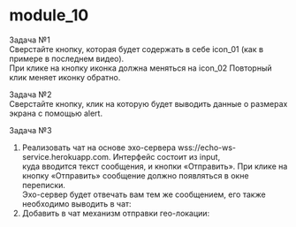 # module_10
Задача №1<br>
Сверстайте кнопку, которая будет содержать в себе icon_01 (как в примере в последнем видео). <br>
При клике на кнопку иконка должна меняться на icon_02 Повторный клик меняет иконку обратно.<br>

Задача №2<br>
Сверстайте кнопку, клик на которую будет выводить данные о размерах экрана с помощью alert.<br>

Задача №3<br>
1. Реализовать чат на основе эхо-сервера wss://echo-ws-service.herokuapp.com. Интерфейс состоит из input,<br>
 куда вводится текст сообщения, и кнопки «Отправить». При клике на кнопку «Отправить» сообщение должно появляться в окне переписки. <br>
 Эхо-сервер будет отвечать вам тем же сообщением, его также необходимо выводить в чат:<br>
 2. Добавить в чат механизм отправки гео-локации:<br>

